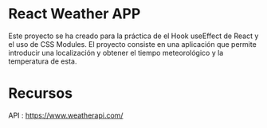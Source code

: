 # React Weather APP
Este proyecto se ha creado para la práctica de el Hook useEffect de React y el uso de CSS Modules.
El proyecto consiste en una aplicación que permite introducir una localización y obtener el tiempo meteorológico y la temperatura de esta.

# Recursos 
API : https://www.weatherapi.com/
